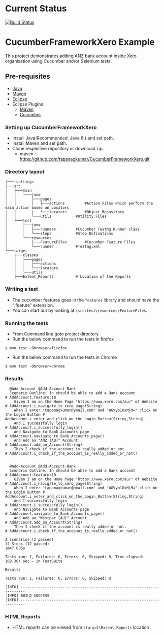 # Current Status

[![Build Status](https://travis-ci.com/tapanagkumar/CucumberFrameworkXero.svg?branch=InitialCommit)](https://travis-ci.com/tapanagkumar/CucumberFrameworkXero)

# CucumberFrameworkXero Example

This project demonstrates adding ANZ bank account inside Xero organisation using Cucumber and/or Selenium tests.

## Pre-requisites

- <a href="https://java.com/en/download/manual.jsp" target="_blank">Java</a>
- <a href="https://maven.apache.org/download.cgi" target="_blank">Maven</a>
- <a href="https://eclipse.org/downloads/" target="_blank">Eclipse</a>
- Eclipse Plugins
  - <a href="http://download.eclipse.org/technology/m2e/releases/1.4" target="_blank">Maven</a> 
  - <a href="http://cucumber.github.io/cucumber-eclipse/update-site/" target="_blank">Cucumber</a>
  
  
 ### Setting up CucumberFrameworkXero
- Install Java(Recommended: Java 8 ) and set path.
- Install Maven and set path.
- Clone respective repository or download zip.
	- maven : https://github.com/tapanagkumar/CucumberFrameworkXero.git


 ### Directory layout
```
├───.settings
├───src
│   ├───main
│   │   └───java
│   │       ├───pages
│   │       │   ├───actions        	#Action Files which perform the main action based on Locators
│   │       │   └───locators		#Object Repository
│   │       └───utils			#Utility Files
│   └───test
│       ├───java
│       │   ├───runners			#Cucumber TestNg Runner class
│       │   └───steps			#Step Definations
│       └───resources
│           ├───FeatureFiles		#Cucumber Feature Files 
│           └───runner			#Testng.xml
└───target
    ├───classes
    │   ├───pages
    │   │   ├───actions
    │   │   └───locators
    │   └───utils
    ├───Extent_Reports			# Location of the Reports
```
    
 ### Writing a test

- The cucumber features goes in the `features` library and should have the ".feature" extension.
- You can start out by looking at `\src\test\resources\FeatureFiles`.

### Running the tests

- From Command line goto project directory.
- Run the below command to run the tests in firefox

`$ mvn test -Dbrowser=firefox`

- Run the below command to run the tests in Chrome

`$ mvn test -Dbrowser=chrome`


### Results

```
  @Add-Account @Add-Account-Bank
  Scenario Outline: In should be able to add a Bank account                            # AddAccount.feature:18
    Given I am on the Home Page "https://www.xero.com/au/" of Website                  # AddAccount.i_navigate_to_xero_page(String)
    When I enter "tapanagkumar@ymail.com" and "WGVyb18xMjM=" click on the Login Button # AddAccount.i_enter_and_click_on_the_Login_Button(String,String)
    And I successfully login                                                           # AddAccount.i_successfully_login()
    And Navigate to Bank Accounts page                                                 # AddAccount.navigate_to_Bank_Accounts_page()
    And Add an "ANZ (AU)" Account                                                      # AddAccount.add_an_Account(String)
    Then I check if the account is really added or not.                                # AddAccount.i_check_if_the_account_is_really_added_or_not()


  @Add-Account @Add-Account-Bank
  Scenario Outline: In should be able to add a Bank account                            # AddAccount.feature:19
    Given I am on the Home Page "https://www.xero.com/au/" of Website                  # AddAccount.i_navigate_to_xero_page(String)
    When I enter "tapanagkumar@gmail.com" and "WGVyb18xMjM=" click on the Login Button # AddAccount.i_enter_and_click_on_the_Login_Button(String,String)
    And I successfully login                                                           # AddAccount.i_successfully_login()
    And Navigate to Bank Accounts page                                                 # AddAccount.navigate_to_Bank_Accounts_page()
    And Add an "Westpac (AU)" Account                                                  # AddAccount.add_an_Account(String)
    Then I check if the account is really added or not.                                # AddAccount.i_check_if_the_account_is_really_added_or_not()

2 Scenarios (2 passed)
12 Steps (12 passed)
1m47.085s

Tests run: 1, Failures: 0, Errors: 0, Skipped: 0, Time elapsed: 109.304 sec - in TestSuite

Results :

Tests run: 1, Failures: 0, Errors: 0, Skipped: 0

[INFO] ------------------------------------------------------------------------
[INFO] BUILD SUCCESS
[INFO] ------------------------------------------------------------------------
```

### HTML Reports

- HTML reports can be viewed from `\target\Extent_Reports` location
